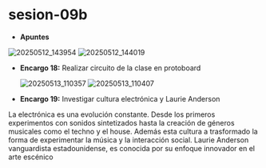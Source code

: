 # sesion-09b
- **Apuntes**

![20250512_143954](https://github.com/user-attachments/assets/e4480717-4e52-4c8a-80f8-ab9d8cfc23b8)
![20250512_144019](https://github.com/user-attachments/assets/23181e88-7e7c-4440-a5c9-11c0a4e535ea)

- **Encargo 18:** Realizar circuito de la clase en protoboard

  ![20250513_110357](https://github.com/user-attachments/assets/9f2b9f06-314a-495f-8305-edfc841a82b1)
![20250513_110407](https://github.com/user-attachments/assets/d4bf94c1-ac1d-4100-b158-bf315a9ede88)



- **Encargo 19:** Investigar cultura electrónica y Laurie Anderson

La electrónica es una evolución constante. Desde los primeros experimentos con sonidos sintetizados hasta la creación de géneros musicales como el techno y el house. Además esta cultura a trasformado la forma de experimentar la música y la interacción social.
Laurie Anderson vanguardista estadounidense, es conocida por su enfoque innovador en el arte escénico 